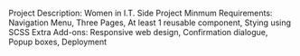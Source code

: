 Project Description: Women in I.T. Side Project
Minmum Requirements: Navigation Menu, Three Pages, At least 1 reusable component, Stying using SCSS
Extra Add-ons: Responsive web design, Confirmation dialogue, Popup boxes, Deployment
